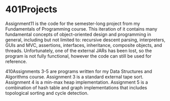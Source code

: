# 401Projects

Assignment11 is the code for the semester-long project from my Fundamentals of Programming course. 
This iteration of it contains many fundamental concepts of object-oriented design and programming in general, 
including but not limited to: recursive descent parsing, interpreters, GUIs and MVC, assertions, interfaces, 
inheritance, composite objects, and threads. Unfortunately, one of the external JARs has been lost, so the program 
is not fully functional, however the code can still be used for reference.

410Assignments 3-5 are programs written for my Data Structures and Algorithms course. Assignment 3 is a standard 
external tape sort. Assignment 4 is a min-max heap implementation. Assignment 5 is a combination of hash table and 
graph implementations that includes topological sorting and cycle detection.
